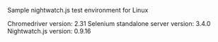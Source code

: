 Sample nightwatch.js test environment for Linux

Chromedriver version: 2.31
Selenium standalone server version: 3.4.0
Nightwatch.js version: 0.9.16